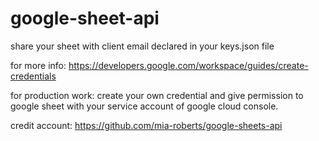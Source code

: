 ﻿# google-sheet-api
share your sheet with client email declared in your keys.json file

for more info: https://developers.google.com/workspace/guides/create-credentials

for production work: create your own credential and give permission to google sheet with your service account of google cloud console.


credit account: https://github.com/mia-roberts/google-sheets-api
